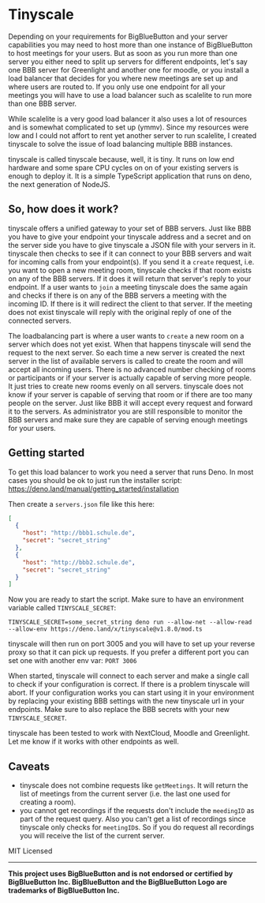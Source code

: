 # Tinyscale

Depending on your requirements for BigBlueButton and your server capabilities
you may need to host more than one instance of BigBlueButton to host meetings
for your users. But as soon as you run more than one server you either need to
split up servers for different endpoints, let's say one BBB server for
Greenlight and another one for moodle, or you install a load balancer that
decides for you where new meetings are set up and where users are routed to. If
you only use one endpoint for all your meetings you will have to use a load
balancer such as scalelite to run more than one BBB server.

While scalelite is a very good load balancer it also uses a lot of resources and
is somewhat complicated to set up (ymmv). Since my resources were low and I
could not affort to rent yet another server to run scalelite, I created
tinyscale to solve the issue of load balancing multiple BBB instances.

tinyscale is called tinyscale because, well, it is tiny. It runs on low end
hardware and some spare CPU cycles on on of your existing servers is enough to
deploy it. It is a simple TypeScript application that runs on deno, the next
generation of NodeJS.

## So, how does it work?

tinyscale offers a unified gateway to your set of BBB servers. Just like BBB you
have to give your endpoint your tinyscale address and a secret and on the server
side you have to give tinyscale a JSON file with your servers in it. tinyscale
then checks to see if it can connect to your BBB servers and wait for incoming
calls from your endpoint(s). If you send it a `create` request, i.e. you want to
open a new meeting room, tinyscale checks if that room exists on any of the BBB
servers. If it does it will return that server's reply to your endpoint. If a
user wants to `join` a meeting tinyscale does the same again and checks if there
is on any of the BBB servers a meeting with the incoming ID. If there is it will
redirect the client to that server. If the meeting does not exist tinyscale will
reply with the original reply of one of the connected servers.

The loadbalancing part is where a user wants to `create` a new room on a server
which does not yet exist. When that happens tinyscale will send the request to
the next server. So each time a new server is created the next server in the
list of available servers is called to create the room and will accept all
incoming users. There is no advanced number checking of rooms or participants or
if your server is actually capable of serving more people. It just tries to
create new rooms evenly on all servers. tinyscale does not know if your server
is capable of serving that room or if there are too many people on the server.
Just like BBB it will accept every request and forward it to the servers. As
administrator you are still responsible to monitor the BBB servers and make sure
they are capable of serving enough meetings for your users.

## Getting started

To get this load balancer to work you need a server that runs Deno. In most
cases you should be ok to just run the installer script:
https://deno.land/manual/getting_started/installation

Then create a `servers.json` file like this here:

```json
[
  {
    "host": "http://bbb1.schule.de",
    "secret": "secret_string"
  },
  {
    "host": "http://bbb2.schule.de",
    "secret": "secret_string"
  }
]
```

Now you are ready to start the script. Make sure to have an environment variable
called `TINYSCALE_SECRET`:

    TINYSCALE_SECRET=some_secret_string deno run --allow-net --allow-read --allow-env https://deno.land/x/tinyscale@v1.8.0/mod.ts

tinyscale will then run on port 3005 and you will have to set up your reverse
proxy so that it can pick up requests. If you prefer a different port you can
set one with another env var: `PORT 3006`

When started, tinyscale will connect to each server and make a single call to
check if your configuration is correct. If there is a problem tinyscale will
abort. If your configuration works you can start using it in your environment by
replacing your existing BBB settings with the new tinyscale url in your
endpoints. Make sure to also replace the BBB secrets with your new
`TINYSCALE_SECRET`.

tinyscale has been tested to work with NextCloud, Moodle and Greenlight. Let me
know if it works with other endpoints as well.

## Caveats

- tinyscale does not combine requests like `getMeetings`. It will return the
  list of meetings from the current server (i.e. the last one used for creating
  a room).
- you cannot get recordings if the requests don't include the `meedingID` as
  part of the request query. Also you can't get a list of recordings since
  tinyscale only checks for `meetingID`s. So if you do request all recordings
  you will receive the list of the current server.

MIT Licensed

---

**This project uses BigBlueButton and is not endorsed or certified by
BigBlueButton Inc. BigBlueButton and the BigBlueButton Logo are trademarks of
BigBlueButton Inc.**
